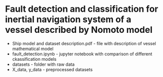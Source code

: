 # Fault detection and classification for inertial navigation system of a vessel described by Nomoto model

- Ship model and dataset description.pdf - file with description of vessel mathematical model
- fault_detection.ipynb - jupyter notebook with comparison of different ckassification models
- datasets - folder with raw data
- X_data, y_data - preprocessed datasets 
